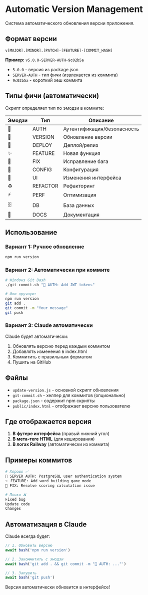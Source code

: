 # Automatic Version Management

Система автоматического обновления версии приложения.

## Формат версии

```
v[MAJOR].[MINOR].[PATCH]-[FEATURE]-[COMMIT_HASH]
```

**Пример:** `v5.0.0-SERVER-AUTH-9c02b5a`

- `5.0.0` - версия из package.json
- `SERVER-AUTH` - тип фичи (извлекается из коммита)
- `9c02b5a` - короткий хеш коммита

## Типы фичи (автоматически)

Скрипт определяет тип по эмодзи в коммите:

| Эмодзи | Тип | Описание |
|--------|-----|----------|
| 🔐 | AUTH | Аутентификация/безопасность |
| 📌 | VERSION | Обновление версии |
| 🚀 | DEPLOY | Деплой/релиз |
| ✨ | FEATURE | Новая функция |
| 🐛 | FIX | Исправление бага |
| 🔧 | CONFIG | Конфигурация |
| 🎨 | UI | Изменения интерфейса |
| ♻️ | REFACTOR | Рефакторинг |
| ⚡ | PERF | Оптимизация |
| 🗄️ | DB | База данных |
| 📝 | DOCS | Документация |

## Использование

### Вариант 1: Ручное обновление

```bash
npm run version
```

### Вариант 2: Автоматически при коммите

```bash
# Windows Git Bash
./git-commit.sh "🔐 AUTH: Add JWT tokens"

# Или вручную:
npm run version
git add .
git commit -m "Your message"
git push
```

### Вариант 3: Claude автоматически

Claude будет автоматически:
1. Обновлять версию перед каждым коммитом
2. Добавлять изменения в index.html
3. Коммитить с правильным форматом
4. Пушить на GitHub

## Файлы

- `update-version.js` - основной скрипт обновления
- `git-commit.sh` - хелпер для коммитов (опционально)
- `package.json` - содержит npm скрипты
- `public/index.html` - отображает версию пользователю

## Где отображается версия

1. **В футере интерфейса** (правый нижний угол)
2. **В мета-теге HTML** (для кеширования)
3. **В логах Railway** (автоматически из коммита)

## Примеры коммитов

```bash
# Хорошо ✅
🔐 SERVER AUTH: PostgreSQL user authentication system
✨ FEATURE: Add word building game mode
🐛 FIX: Resolve scoring calculation issue

# Плохо ❌
Fixed bug
Update code
Changes
```

## Автоматизация в Claude

Claude всегда будет:

```javascript
// 1. Обновить версию
await bash('npm run version')

// 2. Закоммитить с эмодзи
await bash('git add . && git commit -m "🔐 AUTH: ..."')

// 3. Запушить
await bash('git push')
```

Версия автоматически обновится в интерфейсе!
